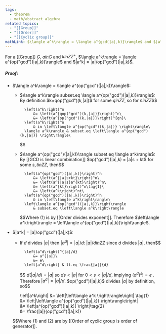 ```yaml
---
tags:
  - theorem
  - math/abstract_algebra
related topics:
  - "[[Group]]"
  - "[[Order]]"
  - "[[Cyclic group]]"
mathLink: $\langle a^k\rangle = \langle a^{gcd(|a|,k)}\rangle$ and $|a^k| = |a|/gcd(|a|,k)$
---
```

For a [[Group]] $G$, $a in G$ and $k in ZZ^+$, $\langle a^k\rangle = \langle a^{op("gcd")(|a|,k)}\rangle$ and $|a^k| = |a|/op("gcd")(|a|,k)$.
##### Proof:
- $\langle a^k\rangle = \langle a^{op("gcd")(|a|,k)}\rangle$:
	- $\langle a^k\rangle subset.eq \langle a^{op("gcd")(|a|,k)}\rangle$:
		By definition $k=qop("gcd")(k,|a|)$ for some $q in ZZ$, so for $n in ZZ$$$
		
			\left(a^k\right)^n 
				&= \left(a^{qop("gcd")(k,|a|)}\right)^n\
				&= \left(a^{op("gcd")(k,|a|)}\right)^{qn}\
			\left(a^k\right)^n 
				& in \left\langle a^{op("gcd")(k,|a|)} \right\rangle\
			\langle a^k\rangle & subset.eq \left\langle a^{op("gcd")(k,|a|)} \right\rangle\
		$$
	- $\langle a^{op("gcd")(|a|,k)}\rangle subset.eq \langle a^k\rangle$:
		By [[GCD is linear combination]] $op("gcd")(|a|,k) = |a|s + kt$ for some $s,t in ZZ$, then$$ 
		
			\left(a^{op("gcd")(|a|,k)}\right)^n
				&= \left(a^{|a|s+kt}\right)^n\
				&= \left(a^{|a|s}a^{kt}\right)^n\
				&= \left(a^{kt}\right)^n\tag{1}\
				&= \left(a^k\right)^nt\
			\left(a^{op("gcd")(|a|,k)}\right)^n
				& in \left\langle a^k\right\rangle\
			\left\langle a^{op("gcd")(|a|,k)}\right\rangle 
				& subset.eq \left\langle a^k\right\rangle
		$$Where $(1)$ is by [[Order divides exponent]].
	Therefore $\left\langle a^k\right\rangle = \left\langle a^{op("gcd")(|a|,k)}\right\rangle$.
- $|a^k| = |a|/op("gcd")(|a|,k)$:
	- If $d$ divides $|a|$ then $\left | a^d \right | = |a|/d$: 
		$|a|/d in ZZ$ since $d$ divides $|a|$, then$$
		
			\left(a^d\right)^{|a|/d} 
				&= a^{|a|}\
				&= e\
			\left|a^d\right| & lt.eq \frac{|a|}{d}
		$$
		$d(|a|/d) = |a|$ so $ds<|a|$ for $0<s<|a|/d$, implying $\left(a^d\right)^s != e$ . Therefore $\left | a^d \right | = |a|/d$.
	$op("gcd")(|a|,k)$ divides $|a|$ by definition, so$$
	
		\left|a^k\right| 
			&= \left|\left\langle
				a^k
			\right\rangle\right|
			\tag{1}\
			&= \left|\left\langle
				a^{op("gcd")(|a|,k)}
			\right\rangle\right|\
			&= \left|a^{op("gcd")(|a|,k)}
			\right|\tag{2}\
			&= \frac{|a|}{op("gcd")(|a|,k)}
	
	$$Where $(1)$ and $(2)$ are by [[Order of cyclic group is order of generator]].